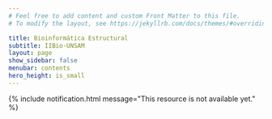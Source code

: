 ```yaml
---
# Feel free to add content and custom Front Matter to this file.
# To modify the layout, see https://jekyllrb.com/docs/themes/#overriding-theme-defaults

title: Bioinformática Estructural
subtitle: IIBio-UNSAM
layout: page
show_sidebar: false
menubar: contents
hero_height: is_small
---
```

{% include notification.html message="This resource is not available yet." %}
<!---
![flyer]({{ site.baseurl }}/img/2021_Bioinfo_flyer.png)
--->